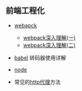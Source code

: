 ## 前端工程化

* [webapck](webpack)

  - [webpack深入理解(一)](./webpack/advanced)
  - [webpack深入理解(二)](./webpack/advanced1)

* [babel](babel) 转码器使用详解

* [node](nodejs)

* 常见的[http代理](proxy)方法 
